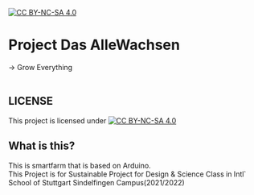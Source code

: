 [![CC BY-NC-SA 4.0][cc-by-nc-sa-shield]][cc-by-nc-sa]
# Project Das AlleWachsen
\-> Grow Everything<br/>
<br/>

## LICENSE
This project is licensed under
[![CC BY-NC-SA 4.0][cc-by-nc-sa-image]][cc-by-nc-sa]

## What is this?
This is smartfarm that is based on Arduino. <br/>
This Project is for Sustainable Project for Design & Science Class in Intl\` School of Stuttgart Sindelfingen Campus(2021/2022)

[cc-by-nc-sa]: http://creativecommons.org/licenses/by-nc-sa/4.0/
[cc-by-nc-sa-image]: https://licensebuttons.net/l/by-nc-sa/4.0/88x31.png
[cc-by-nc-sa-shield]: https://img.shields.io/badge/License-CC%20BY--NC--SA%204.0-lightgrey.svg
